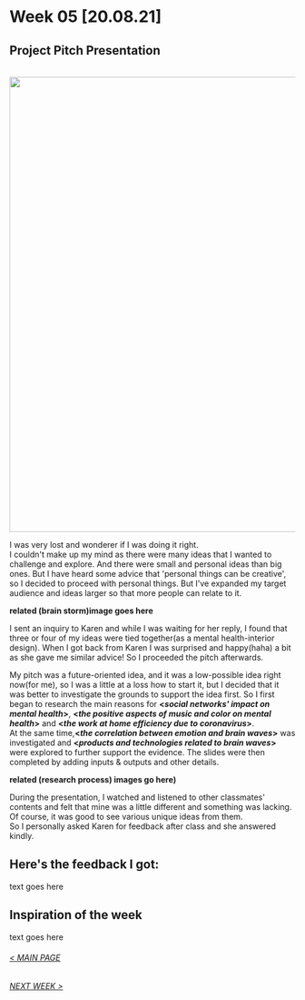 # Week 05 [20.08.21] 
## Project Pitch Presentation
<br/>
<img src="https://hunoong.github.io/slave2-A/Images/Hun_Project_Pitch%20_logo.png" width="800" />

I was very lost and wonderer if I was doing it right. <br/>
I couldn't make up my mind as there were many ideas that I wanted to challenge and explore. And there were small and personal ideas than big ones. But I have heard some advice that 'personal things can be creative', so I decided to proceed with personal things. But I've expanded my target audience and ideas larger so that more people can relate to it. <br/>

**related (brain storm)image goes here**

I sent an inquiry to Karen and while I was waiting for her reply, I found that three or four of my ideas were tied together(as a mental health-interior design). When I got back from Karen I was surprised and happy(haha) a bit as she gave me similar advice! So I proceeded the pitch afterwards. <br/>

My pitch was a future-oriented idea, and it was a low-possible idea right now(for me), so I was a little at a loss how to start it, but I decided that it was better to investigate the grounds to support the idea first. So I first began to research the main reasons for **<*social networks' impact on mental health*>**, **<*the positive aspects of music and color on mental health*>** and **<*the work at home efficiency due to coronavirus*>**. <br/>
At the same time,**<*the correlation between emotion and brain waves*>** was investigated and **<*products and technologies related to brain waves*>** were explored to further support the evidence. The slides were then completed by adding inputs & outputs and other details. <br/>

**related (research process) images go here)**

During the presentation, I watched and listened to other classmates' contents and felt that mine was a little different and something was lacking. Of course, it was good to see various unique ideas from them. <br/>
So I personally asked Karen for feedback after class and she answered kindly. <br/>

## **Here's the feedback I got:**
text goes here

## Inspiration of the week
text goes here
<br/>

###### [< MAIN PAGE](https://hunoong.github.io/slave2-A/)
###### [NEXT WEEK >](https://hunoong.github.io/slave2-A/week06/)
